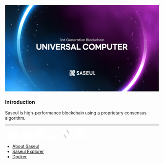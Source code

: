 <img src="./main.jpg">

### Introduction

Saseul is high-performance blockchain using a proprietary consensus algorithm.

---

<span><img style="width: 30px; margin-left: 10px;" src="./img/af-w.png"></span>
<span><img style="width: 30px; margin-left: 10px;" src="./img/docker-w.png"></span>
<span><img style="width: 30px; margin-left: 10px;" src="./img/guardee-w.png"></span>
<span><img style="width: 30px; margin-left: 10px;" src="./img/npm-w.png"></span>
<span><img style="width: 30px; margin-left: 10px;" src="./img/saseul-w.png"></span>
<span><img style="width: 30px; margin-left: 10px;" src="./img/telegram-w.png"></span>

- <a href="https://saseul.com">About Saseul</a>
- <a href="https://explorer.saseul.com">Saseul Explorer</a>
- <a href="https://hub.docker.com/u/artifriends">Docker</a>

